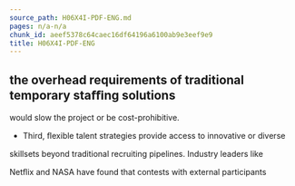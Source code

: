 ```yaml
---
source_path: H06X4I-PDF-ENG.md
pages: n/a-n/a
chunk_id: aeef5378c64caec16df64196a6100ab9e3eef9e9
title: H06X4I-PDF-ENG
---
```

## the overhead requirements of traditional temporary staﬃng solutions

would slow the project or be cost-prohibitive.

- Third, ﬂexible talent strategies provide access to innovative or diverse

skillsets beyond traditional recruiting pipelines. Industry leaders like

Netﬂix and NASA have found that contests with external participants
